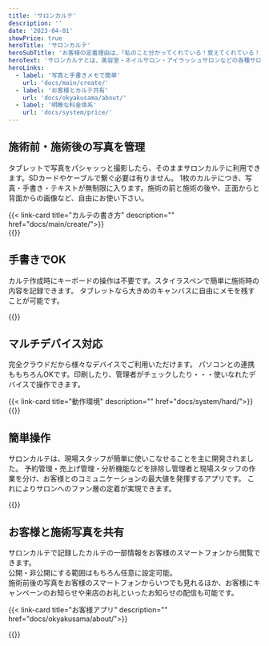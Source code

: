 ```yaml
---
title: 'サロンカルテ'
description: ''
date: '2023-04-01'
showPrice: true
heroTitle: 'サロンカルテ'
heroSubTitle: 'お客様の定着理由は、「私のこと分かってくれている！覚えてくれている！」'
heroText: 'サロンカルテとは、美容室・ネイルサロン・アイラッシュサロンなどの各種サロン向けに開発された、お客様の施術履歴を管理するためのカルテシステムです。<br>クラウドとスマホ・タブレットを主に開発したことにより、より安価により簡単に顧客管理が可能です。<br>顧客満足度の向上を図り、大切なお客様を定着利用していただく観点にフォーカスしたシステムです。'
heroLinks:
  - label: '写真と手書きメモで簡単'
    url: 'docs/main/create/'
  - label: 'お客様とカルテ共有'
    url: 'docs/okyakusama/about/'
  - label: '明瞭な料金体系'
    url: 'docs/system/price/'
---
```


<!-- ▼自作できる -->
<div class="container my-5" id="nocode-custom-daily-report">
<div class="row align-items-center rounded-3 border shadow-lg">
<div class="col-lg-7">
<h2 class="display-4 fw-bold text-body-emphasis lh-1">施術前・施術後の写真を管理</h2>
<p class="lead">

タブレットで写真をパシャッっと撮影したら、そのままサロンカルテに利用できます。SDカードやケーブルで繋ぐ必要は有りません。
1枚のカルテにつき、写真・手書き・テキストが無制限に入ります。施術の前と施術の後や、正面からと背面からの画像など、自由にお使い下さい。

</p>
{{< link-card title="カルテの書き方" description="" href="docs/main/create/">}}
</div>
<div class="col-lg-9">
{{<iTablet filename="photos" msg="カルテ作成画面" alice="ok">}}

</div>
</div>
</div>

<!-- ▼案件・タスク -->
<div class="container my-5" id="nocode-custom-daily-report">
<div class="row align-items-center rounded-3 border shadow-lg">
<div class="col-lg-7">
<h2 class="display-4 fw-bold text-body-emphasis lh-1">手書きでOK</h2>
<p class="lead">

カルテ作成時にキーボードの操作は不要です。スタイラスペンで簡単に施術時の内容を記録できます。
タブレットなら大きめのキャンバスに自由にメモを残すことが可能です。

</p>
</div>
<div class="col-lg-9">
{{<iTablet filename="freehand" msg="スタイラスペンで簡単にメモを残せる" alice="ok">}}

</div>
</div>
</div>

<!-- ▼カレンダー -->
<div class="container my-5" id="nocode-custom-daily-report">
<div class="row align-items-center rounded-3 border shadow-lg">
<div class="col-lg-7">
<h2 class="display-4 fw-bold text-body-emphasis lh-1">マルチデバイス対応</h2>
<p class="lead">

完全クラウドだから様々なデバイスでご利用いただけます。
パソコンとの連携ももちろんOKです。印刷したり、管理者がチェックしたり・・・使いなれたデバイスで操作できます。

</p>
{{< link-card title="動作環境" description="" href="docs/system/hard/">}}
</div>
<div class="col-lg-9">
{{<icatch filename="multi" msg="スマホ・タブレットに対応" alice="ok">}}

</div>
</div>
</div>

<!-- ▼簡単操作 -->
<div class="container my-5" id="nocode-custom-daily-report">
<div class="row align-items-center rounded-3 border shadow-lg">
<div class="col-lg-7">
<h2 class="display-4 fw-bold text-body-emphasis lh-1">簡単操作</h2>
<p class="lead">

サロンカルテは、現場スタッフが簡単に使いこなせることを主に開発されました。
予約管理・売上げ管理・分析機能などを排除し管理者と現場スタッフの作業を分け、お客様とのコミュニケーションの最大値を発揮するアプリです。
これによりサロンへのファン層の定着が実現できます。

</p>
</div>
<div class="col-lg-9">

{{<iTablet filename="simple" msg="シンプル操作" alice="ok">}}

</div>
</div>
</div>



<!-- ▼お客様App -->
<div class="container my-5" id="nocode-custom-daily-report">
<div class="row align-items-center rounded-3 border shadow-lg">
<div class="col-lg-7">
<h2 class="display-4 fw-bold text-body-emphasis lh-1">お客様と施術写真を共有</h2>
<p class="lead">

サロンカルテで記録したカルテの一部情報をお客様のスマートフォンから閲覧できます。  
公開・非公開にする範囲はもちろん任意に設定可能。  
施術前後の写真をお客様のスマートフォンからいつでも見れるほか、お客様にキャンペーンのお知らせや来店のお礼といったお知らせの配信も可能です。


</p>
{{< link-card title="お客様アプリ" description="" href="docs/okyakusama/about/">}}

</div>
<div class="col-lg-9">

{{<icatch filename="karte" msg="お客様とカルテの情報をシェア" alice="ok">}}

</div>
</div>
</div>
